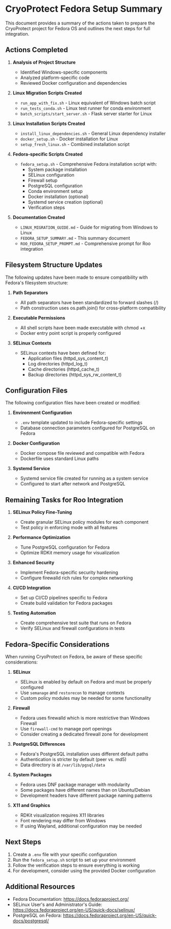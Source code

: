 # CryoProtect Fedora Setup Summary

This document provides a summary of the actions taken to prepare the CryoProtect project for Fedora OS and outlines the next steps for full integration.

## Actions Completed

1. **Analysis of Project Structure**
   - Identified Windows-specific components
   - Analyzed platform-specific code
   - Reviewed Docker configuration and dependencies

2. **Linux Migration Scripts Created**
   - `run_app_with_fix.sh` - Linux equivalent of Windows batch script
   - `run_tests_conda.sh` - Linux test runner for conda environment
   - `batch_scripts/start_server.sh` - Flask server starter for Linux

3. **Linux Installation Scripts Created**
   - `install_linux_dependencies.sh` - General Linux dependency installer
   - `docker_setup.sh` - Docker installation for Linux
   - `setup_fresh_linux.sh` - Combined installation script

4. **Fedora-specific Scripts Created**
   - `fedora_setup.sh` - Comprehensive Fedora installation script with:
     - System package installation
     - SELinux configuration
     - Firewall setup
     - PostgreSQL configuration
     - Conda environment setup
     - Docker installation (optional)
     - Systemd service creation (optional)
     - Verification steps

5. **Documentation Created**
   - `LINUX_MIGRATION_GUIDE.md` - Guide for migrating from Windows to Linux
   - `FEDORA_SETUP_SUMMARY.md` - This summary document
   - `ROO_FEDORA_SETUP_PROMPT.md` - Comprehensive prompt for Roo integration

## Filesystem Structure Updates

The following updates have been made to ensure compatibility with Fedora's filesystem structure:

1. **Path Separators**
   - All path separators have been standardized to forward slashes (/)
   - Path construction uses os.path.join() for cross-platform compatibility

2. **Executable Permissions**
   - All shell scripts have been made executable with chmod +x
   - Docker entry point script is properly configured

3. **SELinux Contexts**
   - SELinux contexts have been defined for:
     - Application files (httpd_sys_content_t)
     - Log directories (httpd_log_t)
     - Cache directories (httpd_cache_t)
     - Backup directories (httpd_sys_rw_content_t)

## Configuration Files

The following configuration files have been created or modified:

1. **Environment Configuration**
   - `.env` template updated to include Fedora-specific settings
   - Database connection parameters configured for PostgreSQL on Fedora

2. **Docker Configuration**
   - Docker compose file reviewed and compatible with Fedora
   - Dockerfile uses standard Linux paths

3. **Systemd Service**
   - Systemd service file created for running as a system service
   - Configured to start after network and PostgreSQL

## Remaining Tasks for Roo Integration

1. **SELinux Policy Fine-Tuning**
   - Create granular SELinux policy modules for each component
   - Test policy in enforcing mode with all features

2. **Performance Optimization**
   - Tune PostgreSQL configuration for Fedora
   - Optimize RDKit memory usage for visualization

3. **Enhanced Security**
   - Implement Fedora-specific security hardening
   - Configure firewalld rich rules for complex networking

4. **CI/CD Integration**
   - Set up CI/CD pipelines specific to Fedora
   - Create build validation for Fedora packages

5. **Testing Automation**
   - Create comprehensive test suite that runs on Fedora
   - Verify SELinux and firewall configurations in tests

## Fedora-Specific Considerations

When running CryoProtect on Fedora, be aware of these specific considerations:

1. **SELinux**
   - SELinux is enabled by default on Fedora and must be properly configured
   - Use `semanage` and `restorecon` to manage contexts
   - Custom policy modules may be needed for some functionality

2. **Firewall**
   - Fedora uses firewalld which is more restrictive than Windows Firewall
   - Use `firewall-cmd` to manage port openings
   - Consider creating a dedicated firewall zone for development

3. **PostgreSQL Differences**
   - Fedora's PostgreSQL installation uses different default paths
   - Authentication is stricter by default (peer vs. md5)
   - Data directory is at `/var/lib/pgsql/data`

4. **System Packages**
   - Fedora uses DNF package manager with modularity
   - Some packages have different names than on Ubuntu/Debian
   - Development headers have different package naming patterns

5. **X11 and Graphics**
   - RDKit visualization requires X11 libraries
   - Font rendering may differ from Windows
   - If using Wayland, additional configuration may be needed

## Next Steps

1. Create a `.env` file with your specific configuration
2. Run the `fedora_setup.sh` script to set up your environment
3. Follow the verification steps to ensure everything is working
4. For development, consider using the provided Docker configuration

## Additional Resources

- Fedora Documentation: https://docs.fedoraproject.org/
- SELinux User's and Administrator's Guide: https://docs.fedoraproject.org/en-US/quick-docs/selinux/
- PostgreSQL on Fedora: https://docs.fedoraproject.org/en-US/quick-docs/postgresql/